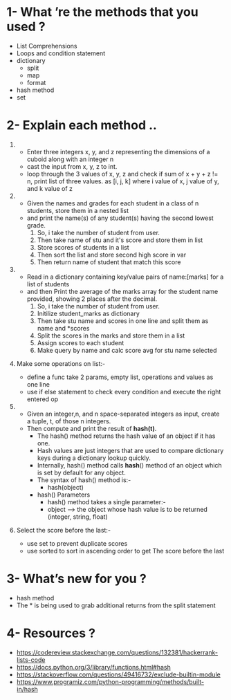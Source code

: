 # 1- What ’re the methods that you used ?
   - List Comprehensions
   - Loops and condition statement
   - dictionary
     - split
     - map
     - format
   - hash method
   - set

# 2- Explain each method ..
   1. - Enter three integers x, y, and z representing the dimensions of a cuboid along with an integer n
      - cast the input from x, y, z to int.
      - loop through the 3 values of x, y, z and check if sum of x + y + z != n, print list of three values.
        as [i, j, k] where i value of x, j value of y, and k value of z
        
   2. - Given the names and grades for each student in a class of n students, store them in a nested list
      - and print the name(s) of any student(s) having the second lowest grade.   
        1. So, i take the number of student from user.
        2. Then take name of stu and it's score and store them in list
        3. Store scores of students in a list
        4. Then sort the list and store second high score in var
        5. Then return name of student that match this score
        
   3. - Read in a dictionary containing key/value pairs of name:[marks] for a list of students 
      - and then Print the average of the marks array for the student name provided, showing 2 places after the decimal.  
        1. So, i take the number of student from user.
        2. Initilize student_marks as dictionary
        3. Then take stu name and scores in one line and 
           split them as name and *scores
        4. Split the scores in the marks and store them in a list  
        5. Assign scores to each student
        6. Make query by name and calc score avg for stu name selected
        
   4. Make some operations on list:-
        - define a func take 2 params, empty list, operations and values as one line
        - use if else statement to check every condition and execute the right entered op
        
   5. - Given an integer,n, and n space-separated integers as input, create a tuple, t, of those n integers.
      - Then compute and print the result of **hash(t)**.
        - The hash() method returns the hash value of an object if it has one.
        - Hash values are just integers that are used to compare dictionary keys during a dictionary lookup quickly.
        - Internally, hash() method calls __hash__() method of an object which is set by default for any object.
        - The syntax of hash() method is:-
           - hash(object)  
        - hash() Parameters
          - hash() method takes a single parameter:-
          - object --> the object whose hash value is to be returned (integer, string, float)  
          
   6. Select the score before the last:-
       - use set to prevent duplicate scores
       - use sorted to sort in ascending order to get The score before the last
    

# 3- What’s new for you ?
   - hash method
   - The * is being used to grab additional returns from the split statement


# 4- Resources ?
  
   - https://codereview.stackexchange.com/questions/132381/hackerrank-lists-code
   - https://docs.python.org/3/library/functions.html#hash
   - https://stackoverflow.com/questions/49416732/exclude-builtin-module
   - https://www.programiz.com/python-programming/methods/built-in/hash
